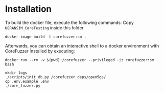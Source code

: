 # Installation
To build the docker file, execute the following commands:
Copy ``UERANSIM_CoreTesting`` inside this folder
```shell
docker image build -t corefuzzer:sm .
```
Afterwards, you can obtain an interactive shell to a docker environment with 
CoreFuzzer installed by executing:
```shell
docker run --rm -v $(pwd):/corefuzzer --privileged -it corefuzzer:sm bash
```

```shell
mkdir logs
./scripts/init_db.py /corefuzzer_deps/open5gs/
cp .env.example .env
./core_fuzzer.py
```

